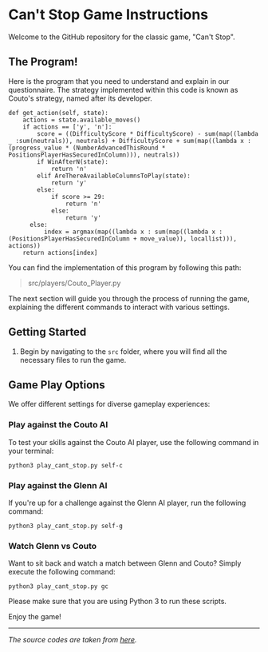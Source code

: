 # Can't Stop Game Instructions

Welcome to the GitHub repository for the classic game, "Can't Stop". 

## The Program!

Here is the program that you need to understand and explain in our questionnaire. The strategy implemented within this code is known as Couto's strategy, named after its developer.

    def get_action(self, state):  
	    actions = state.available_moves()  
	    if actions == ['y', 'n']:  
	    	score = ((DifficultyScore * DifficultyScore) - sum(map((lambda _ :sum(neutrals)), neutrals) + DifficultyScore + sum(map((lambda x : (progress_value * (NumberAdvancedThisRound * PositionsPlayerHasSecuredInColumn))), neutrals))  
	    	if WinAfterN(state):  
    			return 'n'  
    		elif AreThereAvailableColumnsToPlay(state):  
    			return 'y'  
    		else:  
    			if score >= 29:  
    				return 'n'  
    			else:  
    				return 'y'  
    	  else:  
	    	  index = argmax(map((lambda x : sum(map((lambda x : (PositionsPlayerHasSecuredInColumn + move_value)), locallist))), actions))  
        return actions[index]

You can find the implementation of this program by following this path:
> src/players/Couto_Player.py


The next section will guide you through the process of running the game, explaining the different commands to interact with various settings.

## Getting Started

1.  Begin by navigating to the `src` folder, where you will find all the necessary files to run the game.

## Game Play Options

We offer different settings for diverse gameplay experiences:

### Play against the Couto AI

To test your skills against the Couto AI player, use the following command in your terminal:

`python3 play_cant_stop.py self-c` 

### Play against the Glenn AI

If you're up for a challenge against the Glenn AI player, run the following command:

`python3 play_cant_stop.py self-g` 

### Watch Glenn vs Couto

Want to sit back and watch a match between Glenn and Couto? Simply execute the following command:

`python3 play_cant_stop.py gc` 

Please make sure that you are using Python 3 to run these scripts.

Enjoy the game!

----------
_The source codes are taken from [here](https://github.com/leandrocouto/sketch-learning/)._


